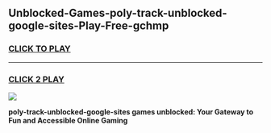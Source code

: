 
## Unblocked-Games-poly-track-unblocked-google-sites-Play-Free-gchmp
<h3>
<a href="https://premium76.site?title=poly-track-unblocked-google-sites&ref=12A">CLICK TO PLAY</a></h3>
<hr>

<h3>
<a href="https://premium76.site?title=poly-track-unblocked-google-sites&ref=12A">CLICK 2 PLAY</a>
  
</h3>

<a href="https://premium76.site?title=poly-track-unblocked-google-sites&ref=12A"><img src="https://clearcache.store/games.png"></a>


**poly-track-unblocked-google-sites games unblocked: Your Gateway to Fun and Accessible Online Gaming**
